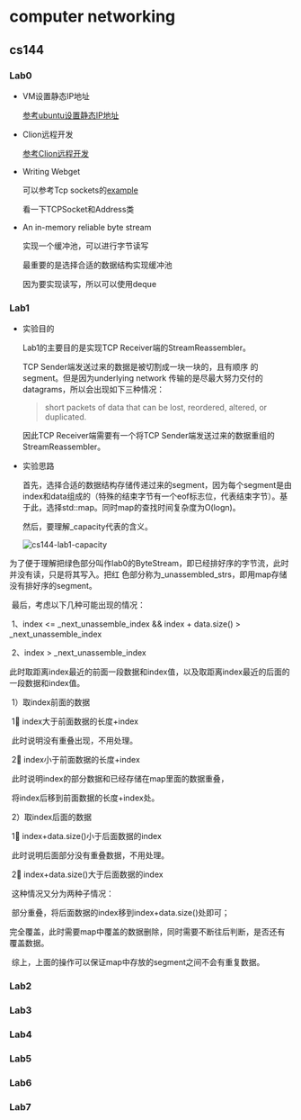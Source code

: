 # computer networking

## cs144

### Lab0

* VM设置静态IP地址

  [参考ubuntu设置静态IP地址](https://www.myfreax.com/how-to-configure-static-ip-address-on-ubuntu-20-04/)	

* Clion远程开发

  [参考Clion远程开发](https://cloud.tencent.com/developer/article/1406250)

  

* Writing Webget

  可以参考Tcp sockets的[example](https://cs144.github.io/doc/lab1/class_t_c_p_socket.html#details)

  看一下TCPSocket和Address类

  

* An in-memory reliable byte stream

  实现一个缓冲池，可以进行字节读写

  最重要的是选择合适的数据结构实现缓冲池

  因为要实现读写，所以可以使用deque

  

### Lab1

- 实验目的

  Lab1的主要目的是实现TCP Receiver端的StreamReassembler。

  TCP Sender端发送过来的数据是被切割成一块一块的，且有顺序	的segment。但是因为underlying network 传输的是尽最大努力交付的datagrams，所以会出现如下三种情况：

  > short packets of data that can be lost, reordered, altered, or duplicated. 

  因此TCP Receiver端需要有一个将TCP Sender端发送过来的数据重组的StreamReassembler。

- 实验思路

  首先，选择合适的数据结构存储传递过来的segment，因为每个segment是由index和data组成的（特殊的结束字节有一个eof标志位，代表结束字节）。基于此，选择std::map。同时map的查找时间复杂度为O(logn)。

  然后，要理解_capacity代表的含义。

  ![cs144-lab1-capacity](/Users/yangqian/study/study-record/cs144-lab1-capacity.png)

​		为了便于理解把绿色部分叫作lab0的ByteStream，即已经排好序的字节流，此时并没有读，只是将其写入。把红		色部分称为_unassembled_strs，即用map存储没有排好序的segment。

​		最后，考虑以下几种可能出现的情况：

​		1、index <=  _next_unassemble_index && index + data.size() > _next_unassemble_index

​		2、index > _next_unassemble_index

​			此时取距离index最近的前面一段数据和index值，以及取距离index最近的后面的一段数据和index值。

​			1）取index前面的数据

​					1⃣️ index大于前面数据的长度+index

​							此时说明没有重叠出现，不用处理。

​					2⃣️ index小于前面数据的长度+index

​							此时说明index的部分数据和已经存储在map里面的数据重叠，

​							将index后移到前面数据的长度+index处。

​			2）取index后面的数据

​					1⃣️ index+data.size()小于后面数据的index

​							此时说明后面部分没有重叠数据，不用处理。

​					2⃣️ index+data.size()大于后面数据的index

​							这种情况又分为两种子情况：

​							部分重叠，将后面数据的index移到index+data.size()处即可；

​							完全覆盖，此时需要map中覆盖的数据删除，同时需要不断往后判断，是否还有覆盖数据。

​	综上，上面的操作可以保证map中存放的segment之间不会有重复数据。

### Lab2

### Lab3

### Lab4

### Lab5

### Lab6

### Lab7




